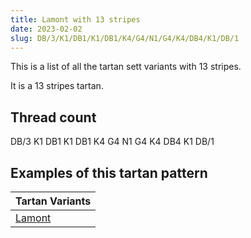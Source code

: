 ```yaml
---
title: Lamont with 13 stripes
date: 2023-02-02
slug: DB/3/K1/DB1/K1/DB1/K4/G4/N1/G4/K4/DB4/K1/DB/1
---
```

This is a list of all the tartan sett variants with 13 stripes.

It is a 13 stripes tartan.


## Thread count
DB/3 K1 DB1 K1 DB1 K4 G4 N1 G4 K4 DB4 K1 DB/1

## Examples of this tartan pattern

| Tartan Variants |
|---------------|
| [Lamont](/variants/db/3/k1/db1/k1/db1/k4/g4/n1/g4/k4/db4/k1/db/1-db000064-g004c00-k000000-nd0d0d0)||
